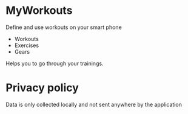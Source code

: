 # MyWorkouts
Define and use workouts on your smart phone
- Workouts
- Exercises
- Gears

Helps you to go through your trainings.

# Privacy policy
Data is only collected locally and not sent anywhere by the application
